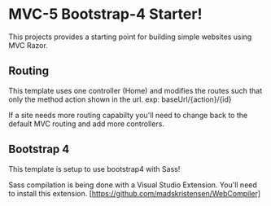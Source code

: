 # MVC-5 Bootstrap-4 Starter!

This projects provides a starting point for building simple websites using MVC Razor.

## Routing
This template uses one controller (Home) and modifies the routes such that only the method action shown in the url.
exp: baseUrl/{action}/{id}

If a site needs more routing capabilty you'll need to change back to the default MVC routing and add more controllers.

## Bootstrap 4

This template is setup to use bootstrap4 with Sass!  

Sass compilation is being done with a Visual Studio Extension.  You'll need to install this extension.
[https://github.com/madskristensen/WebCompiler]

